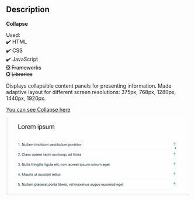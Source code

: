 ﻿## Description
 
**Collapse**

Used:    
✔️ HTML   
✔️ CSS   
✔️ JavaScript   
❎  ~~Frameworks~~  
❎  ~~Libraries~~

 Displays collapsible content panels for presenting information.
 Made adaptive layout for different screen resolutions: 375px, 768px, 1280px, 1440px, 1920px.
 
 [You can see Collapse here](https://alice2205.github.io/collapse_js/)
 
 <div id="header" align="center">
  <img src="https://github.com/alice2205/collapse_js/blob/main/img.gif" width="500"/>
</div>

